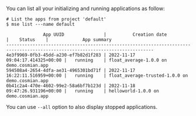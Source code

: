 You can list all your initializing and running applications as follow: 

```console
# List the apps from project 'default'
$ mse list ---name default

              App UUID               |          Creation date           |    Status    |             App summary              
------------------------------------------------------------------------------------------------------------------------------
4e3f9969-0fb3-45dd-a230-ef7b82d1f283 | 2022-11-17 09:04:17.414325+00:00 |   running    | float_average-1.0.0 on demo.cosmian.app
594508a4-2654-4dfa-ae31-4965301bd71f | 2022-11-17 16:22:11.516959+00:00 |   running    | float_average-trusted-1.0.0 on demo.cosmian.app
0b41c2a4-470e-4602-99e2-58a6bf7b123d | 2022-11-18 09:47:26.931196+00:00 |   running    | helloworld-1.0.0 on demo.cosmian.app
```

You can use `--all` option to also display stopped applications.